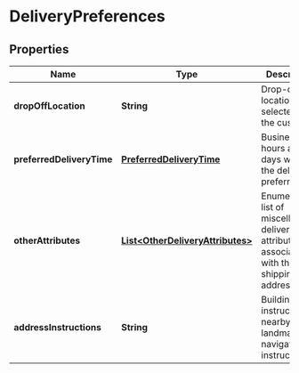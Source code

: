 
# DeliveryPreferences

## Properties
Name | Type | Description | Notes
------------ | ------------- | ------------- | -------------
**dropOffLocation** | **String** | Drop-off location selected by the customer. |  [optional]
**preferredDeliveryTime** | [**PreferredDeliveryTime**](PreferredDeliveryTime.md) | Business hours and days when the delivery is preferred. |  [optional]
**otherAttributes** | [**List&lt;OtherDeliveryAttributes&gt;**](OtherDeliveryAttributes.md) | Enumerated list of miscellaneous delivery attributes associated with the shipping address. |  [optional]
**addressInstructions** | **String** | Building instructions, nearby landmark or navigation instructions. |  [optional]



